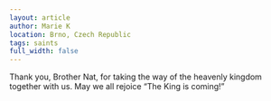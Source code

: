 ```yaml
---
layout: article
author: Marie K
location: Brno, Czech Republic
tags: saints
full_width: false
---
```

Thank you, Brother Nat, for taking the way of the heavenly kingdom together with us. May we all rejoice “The King is coming!”
